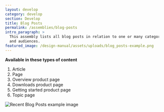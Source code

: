 ```yaml
---
layout: develop
category: develop
section: Develop
title: Blog Posts
permalink: /assemblies/blog-posts
intro_paragraph: >
  This assembly lists all blog posts in relation to one or many category filters
  and audiences.
featured_image: /design-manual/assets/uploads/blog_posts-example.png
---
```


**Available in these types of content**

1. Article
2. Page
3. Overview product page
4. Downloads product page
5. Getting started product page
6. Topic page

![Recent Blog Posts example image](/design-manual/assets/uploads/blog_posts-example.png)
